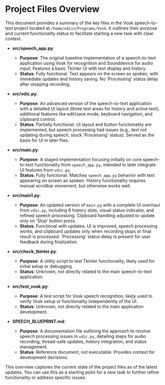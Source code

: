 # Project Files Overview

This document provides a summary of the key files in the Vosk speech-to-text project located at `/home/odiin/Programs/Vosk`. It outlines their purpose and current functionality status to facilitate starting a new task with clear context.

- **src/speech_app.py**: 
  - **Purpose**: The original baseline implementation of a speech-to-text application using Vosk for recognition and Sounddevice for audio input. Features a basic Tkinter UI with text display and history.
  - **Status**: Fully functional. Text appears on the screen as spoken, with immediate updates and history saving. No 'Processing' status delay after stopping recording.

- **src/vdic.py**: 
  - **Purpose**: An advanced version of the speech-to-text application with a detailed UI layout (three text areas for history and active text), additional features like edit/save mode, keyboard navigation, and clipboard control.
  - **Status**: Partially functional. UI layout and button functionality are implemented, but speech processing had issues (e.g., text not updating during speech, stuck 'Processing' status). Served as the basis for UI in later files.

- **src/main.py**: 
  - **Purpose**: A staged implementation focusing initially on core speech-to-text functionality from `speech_app.py`, intended to later integrate UI features from `vdic.py`.
  - **Status**: Fully functional. Matches `speech_app.py` behavior with text appearing on screen as spoken. History functionality requires manual scrollbar movement, but otherwise works well.

- **src/main1.py**: 
  - **Purpose**: An updated version of `main.py` with a complete UI overhaul from `vdic.py`, including 6 history slots, visual status indicator, and refined speech processing. Clipboard handling adjusted to update only on 'Stop' button press.
  - **Status**: Functional with updates. UI is improved, speech processing works, and clipboard updates only when recording stops or final result is processed. 'Processing' status delay is present for user feedback during finalization.

- **src/check_tkinter.py**: 
  - **Purpose**: A utility script to test Tkinter functionality, likely used for initial setup or debugging.
  - **Status**: Unknown, not directly related to the main speech-to-text application.

- **src/test_vosk.py**: 
  - **Purpose**: A test script for Vosk speech recognition, likely used to verify Vosk setup or functionality independently of the UI.
  - **Status**: Unknown, not directly related to the main application development.

- **SPEECH_BLUEPRINT.md**: 
  - **Purpose**: A documentation file outlining the approach to resolve speech processing issues in `vdic.py`, detailing steps for audio recording, thread-safe updates, history integration, and status management.
  - **Status**: Reference document, not executable. Provides context for development decisions.

This overview captures the current state of the project files as of the latest updates. You can use this as a starting point for a new task to further refine functionality or address specific issues.
